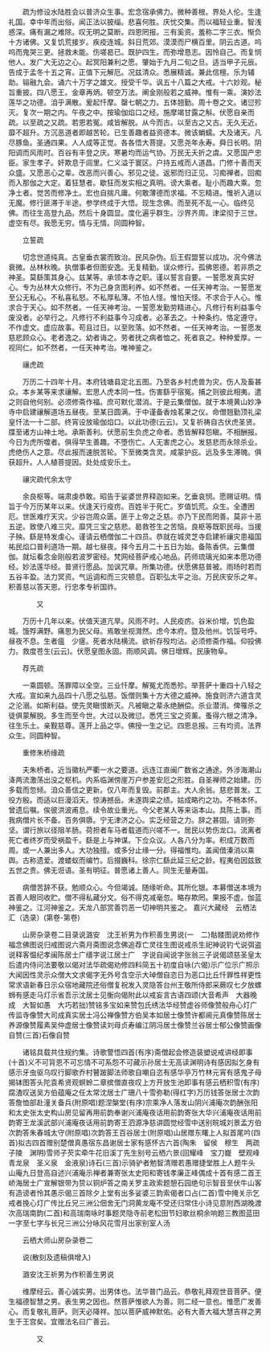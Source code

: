 <!-- { "loadSidebar": true } -->
　　疏为修设水陆胜会以普济众生事。宏念宿承佛力。微种善根。界处人伦。生逢礼国。幸中年而出俗。闻正法以披缁。悲喜何胜。庆忧交集。而以福轻业重。智浅惑深。痛有漏之难除。叹无明之莫断。四恩罔报。三有奚资。羞称二字三衣。惭负十方诸佛。又复饥荒接岁。疾疫连城。斜日荒郊。漠漠而尸横百里。阴云古道。呜呜而鬼哭三更。拯救未能。伤嗟曷已。既护四生。而弥增恳志。因怜自己。而复悯他人。发广大无边之心。起冥阳兼利之愿。肇始于九月二旬之旦。适当甲子元辰。告成于孟冬十五之宵。正值下元解厄。况兹清众。悉展精诚。兼此信檀。乐为辅助。镕融九会。诵六十万字之雄文。授受千华。讽五十八篇之大戒。十六妙观。秘旨重披。四八愿王。金章再炳。顿空万法。阐金刚般若之威神。惟有一乘。演妙法莲华之功德。洎乎满散。爰起忏摩。罄七朝之力。五体翘勤。周十卷之文。诸愆殄灭。复次一期之内。午夜之中。按瑜伽焰口之经。施摩竭甘露之斛。伏愿自亲而疏。以至疏之又疏。若恩若冤。咸皆解脱。从今而古。以至古之又古。无久无近。靡不超升。方沉恶道者即越苦轮。已生善趣者益资德本。微该蜎蠕。大及诸天。凡尽豚鱼。圣通四果。人人成等正觉。各各悟大菩提。又愿尧年永寿。舜日长明。阴阳调而风雨时。百谷有丰登之庆。寒暑均而运气协。万民无夭折之虞。又愿国产忠臣。家生孝子。奸欺息于闾里。仁义溢于寰区。户持五戒而人道昌。门修十善而天众盛。又愿恶心之辈。改恶而兴善心。邪见之徒。返邪而归正见。习痴禅者。回痴而入那伽之大定。着狂慧者。歇狂而发实相之真明。谤大乘者。耻小而趣大乘。忽净土者。觉苦而修净土。宏也自揣凡庸。何敢薄德而求福。不忘精进。惟祈入道以无魔。修行匪滞于半途。参学终成于大悟。现生念佛。而至死不乱一心。临终见佛。而往生高登九品。然后十身圆显。度化遍乎群生。沙界齐周。津梁彻于三世。虚空有尽。我愿无穷。情与无情。同圆种智。

　　立誓疏

　　切念世道纯真。古皇垂衣裳而致治。民风杂伪。后王假盟誓以成功。况今佛法衰微。丛林秋晚。执僧事者但图安逸。无复精勤。误众修行。孤佛恩德。若非质之神圣。莫繇策其身心。兹某等。承领本寺之职。谨以誓言自要。一誓愿发真实好心。专为丛林大众修行。不为己身贪图利养。如不然者。一任天神考治。一誓愿发至公无私心。不私喜私怒。不私厚私薄。不怕人怪。惟怕天怪。不求合于人心。惟求合于天心。如不然者。一任天神考治。一誓愿发勤劳精进心。凡修行有利益事今废没者。必举行之。凡修行不利益事今习成者。必革去之。十种条约。恪定遵守。不作虚文。虚应故事。苟且过日。以至败落。如不然者。一任天神考治。一誓愿发慈悲顾众心。老者逸之。幼者诲之。劳者抚之病者恤之。死者哀之。种种爱厚。一视同仁。如不然者。一任天神考治。唯神鉴之。

　　禳虎疏

　　万历二十四年十月。本府钱塘县定北五图。乃至各乡村虎兽为灾。伤人及畜甚众。本乡某等来求禳解。宏思人虎本同一性。伤害繇乎宿冤。捕之则彼此相夷。遣之则自他何别。必须修斋作福。庶可默化潜消。于是云集僧伽。就于本境黄山妙净寺中启建禳解道场五昼夜。至某日圆满。于中谨备香烛茗果之仪。命僧翘勤顶礼梁皇忏法一十二部。终宵设放瑜伽焰口。以此功德(云云)。又复祈祷自古伏虎圣贤。牒至诸方山神土地。承斯善利。伏愿前生负虎之命者。悉皆解释怨瞋。不相酬报。今日为虎所噬者。俱得早生善趣。不堕伤亡。人无害虎之心。发慈悲而永除杀业。虎绝伤人之意。尽此报而速脱苦轮。下至微类含灵。咸蒙护庇。远及多生滞魄。俱获超升。人人植菩提因。处处成安乐土。

　　禳灾疏代余太守

　　余良枢等。端肃虔恭敢。昭告于娑婆世界释迦如来。乞垂哀悯。愿赐证明。情旨于今万历某年以来。伏逢天行疫疠。百姓半于死亡。岁值饥荒。众生。全遭困厄。世医难疗天灾。少谷岂周众匮。匪于上帝之乏慈。亦乃下民而罔善。莫非十恶五逆。致使八难三灾。靡凭三宝之慈悲。曷救苍生之苦恼。良枢等既职民母。当援子殃。繇是特发虔心。谨请云栖僧伽二十四员。恭就在城灵芝寺启建祈禳灾患福国祐民焰口普利道场一期。越七昼夜。择今五月二十五日为始。备陈香供。云集僧伽。就坛看念金刚般若波罗密经。梵网经菩萨戒心地品。药师琉璃光如来本愿功德经。妙法莲华经。普贤行愿品。加讽咒章。所集功德。伏愿佛慈普被。雨旸时若而五谷丰盈。法力冥资。气运调和而三灾顿息。百职弘太平之治。万民庆安乐之年。积善慈以答天恩。行忠孝专祈国祚。

　　　　又

　　万历十几年以来。伏值天道亢旱。风雨不时。人民疫疠。谷米价增。饥色盈城。饿殍满野。痛思为民父母。焉敢坐视潸然。虑今本府。暨及他州。饥馁号呼。昼夜不息。生者瘟　少瘥。死者水陆横流。欲祈存殁均沾。必须修斋作福。仰投佛力。救度苍生(云云)。伏愿皇图永固。雨顺风调。佛日增辉。民康物阜。

　　荐先疏

　　一乘圆顿。荡罪障以全空。三业忏摩。解冤尤而悉殄。举菩萨十重四十八轻之大戒。宣如来九品四十八愿之弘慈。饭僧则集十方大德之威神。施食则济六道含灵之沦溺。如斯利益。使先灵瞋恨断灭。凡被瞋之辈永绝酬偿。杀业潜消。俾罹杀之徒俱蒙解脱。多生而至今世。大过以及微愆。悉凭三宝之资薰。蚤得六根之清净。往生乐土。亲觐慈尊。莲开上品之华。佛授一生之记。四恩总报。三有均资。法界众生。同圆种智。

　　重修朱桥缘疏

　　夫朱桥者。近当徽杭严衢一水之要道。远连江直闽广数省之通途。外涉海潮山洚两流激荡出没之枢机。内系临渊傍崖万户参差安厄之形胜。自圣禅师之始建。历多载而忽倾。洎众善信之更新。仅八年而复毁。前郡主。大人余翁。慈悲普发。工役方殷。而适以巨漫滔天。惊涛撼岳。未遂舆梁之绩。姑成略彴之功。不畅本怀。曾遗后嘱。俟彼洪波甫息。续令故业重光。今父老某人等来诣本山。具陈上事。而我病僧片长不备。百务俱隳。宁无津济之心。实乏经营之力。辞之甚固。请则弥坚。谓行旅以径阻羊肠。荷担者车马者载道而兴嗟不一。居民以势伤龙口。流离者死亡者终岁而受祸盈千。繇是上与神谋。下佥众议。人各八分为率。积成万数而周。或一人兼出多人。大功独擅。或多分止缘一分。得福惟均。盖闻借溱消以乘舆。古称遗爱。渡蝼蚁而编竹。后掇巍科。徐宗仁繇此延三纪之龄。程夷伯因兹致五世之贵。佛无诳语。圣有明征。普愿诸上善人。同生无量寿国。

　　病僧苦辞不获。勉顺众心。今但竭诚。随缘听命。其所化银。本募僧送本境为首善人眼同收贮。僧不得私藏分文。俗不得克减毫忽。略存欺罔。果报不虚。伽蓝神鉴之。江河神鉴之。天龙八部赏善罚恶一切神明共鉴之。
嘉兴大藏经　云栖法汇（选录）(第卷-第卷)


　　山房杂录卷二目录说潞安　沈王祈男为作积善生男说(一　二)骷髅图说劝修作福念佛图说归戒图说六斋月斋图说念佛追荐亡灵往生图说戒杀生祀神说钓弋说弭盗说释客愠纪孝闽陈居士广缙字说江居士广　字说自闻说字张翁三子说偈颂慈圣皇太后遣内侍问法要敬以偈对法华疏偈劝修四料简五十初度自咏(六偈)示广位示广照示大闻因性灵示众僧大文求偈字无外号含空示大琸僧自恣日为恶口比丘忏罪性祥更性常求语新春日示众宿地藏院还俗僧复祝发入灵隐答台州王敬所侍郎采蕨叹七夕放螺蛳有感走马灯示省吾示沈居士见衡向偈附此以戒妄言古语四颂(大音希声　大器晚成　大智如愚　大巧若拙)赞铭多宝如来赞包氏绣法华经赞虚谷师像赞般舟心灯广传监寺像赞大司成真实居士冯公禅像赞方伯吴本如居士像赞许都阃元真像赞陈居士养源像赞履素吴仲虚居士像赞读刘母贞寿编江阴冯居士像赞兰谷居士郁公像赞画像自赞(三首)石像自赞

　　诸铭具载共住规约集。诗歌警悟四首(有序)斋僧起会修造装塑说戒讲经即事(十首)义不可背恩不可忘情不可系怨不可藏示孙居士无高读渊明诗有感因拟乞身有感示牙虫驱乌叹行脚歌乔村瞽跛脚法师歌自嘲自恣有感华亭万竹林元宵有感鬼子母揭钵图答头陀袁希贤观螟蛉二章摈僧直夜叹上方开放生池即事有感云栖积雪(有序)腐渣叹送吴方伯蕴庵之任太常沈居士广珊八十雪弥勒(得红字)万历钱答张居士次韵答詹恤部赴潼关备兵(附原唱)题涅槃堂(有序)宗乘净人落发山阴兴浦庵次韵酬张阳和太史张太史构山房见留再用前韵奉谢兴浦庵夜话用前韵寄张大华兴浦庵夜话用前韵寄王龙溪武部兴浦庵夜话用前韵寄王泗源净慈讲圆觉经雪中送别皖城刘景孟方伯次韵答朱春城太守(附原唱)次韵答王百谷居士(附原唱)山居赠东曙上人拟首尾吟(四首)拟古四首赠别楚僧真愚宿东昌谢居士家有感怀古六首(陶朱　留侯　穆生　两疏　子陵　渊明)雪师子芡实牵牛花旧溪丁先生别号云栖六景(回耀峰　宝刀巃　壁观峰　青龙泉　圣义泉　金液泉)诗石(三首)示骑驴者勉智清赠若愚赠捷堂胜上人题牛头山庵九日登高自述兴浦庵示禅者兼寄张太史阳和寄钱孝廉正峰偶成十首有感二首王峤海居士广宣解银带为贽以铜炉答之南关罗主政索题憩石园绝句示智音至伏牛山客有造谤者怜其愚示偈三首除夕上堂有出多娑婆三韵索偈者口占(二首)雪中掩关示乞戒者挽心灯广传比丘兄三洲公佃舍无门洞黄龙庵不受还归常住小诗见意附西湖晚渡次高瑞南韵(二首)和高瑞南咏时事题灵隐寺前老松田节妇歌丝桐余响题三教图蓝田一字至七字与长兄三洲公分咏风花雪月出家别室人汤

　　云栖大师山房杂录卷二

　　说(散刻及遗稿俱增入)

　　潞安沈王祈男为作积善生男说

　　维摩经云。善心诚实男。出男体也。法华普门品云。恭敬礼拜观世音菩萨。便生福德智慧之男。表生男之因也。然菩萨惟欲人为善。则二经一意也。惟愿广发善心。而复敬礼菩萨。则天必降祥。加以菩萨威神默佑。必有大善大福大慧吉祥之男生于王宫矣。宜赠法名曰广善云。

　　　　又

